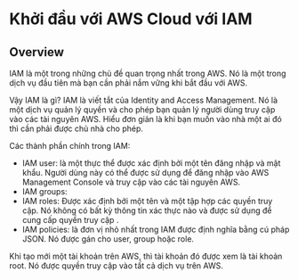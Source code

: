 # Khởi đầu với AWS Cloud với IAM

## Overview

IAM là một trong những chủ đề quan trọng nhất trong AWS. Nó là một trong dịch vụ đầu tiên mà bạn cần phải nắm vững khi bắt đầu với AWS.

Vậy IAM là gì? IAM là viết tắt của Identity and Access Management. Nó là một dịch vụ quản lý quyền và cho phép bạn quản lý người dùng truy cập vào các tài nguyên AWS. Hiểu đơn giản là khi bạn muốn vào nhà một ai đó thì cần phải được chủ nhà cho phép.

Các thành phần chính trong IAM:

- IAM user: là một thực thể được xác định bởi một tên đăng nhập và mật khẩu. Người dùng này có thể được sử dụng để đăng nhập vào AWS Management Console và truy cập vào các tài nguyên AWS.
- IAM groups:
- IAM roles: Được xác định bởi một tên và một tập hợp các quyền truy cập. Nó không có bất kỳ thông tin xác thực nào và được sử dụng để cung cấp quyền truy cập .
- IAM policies: là đơn vị nhỏ nhất trong IAM được định nghĩa bằng cú pháp JSON. Nó được gán cho user, group hoặc role.

Khi tạo mới một tài khoản trên AWS, thì tài khoản đó được xem là tài khoản root. Nó được quyền truy cập vào tất cả dịch vụ trên AWS.
